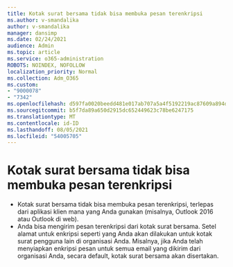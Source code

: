 ```yaml
---
title: Kotak surat bersama tidak bisa membuka pesan terenkripsi
ms.author: v-smandalika
author: v-smandalika
manager: dansimp
ms.date: 02/24/2021
audience: Admin
ms.topic: article
ms.service: o365-administration
ROBOTS: NOINDEX, NOFOLLOW
localization_priority: Normal
ms.collection: Adm_O365
ms.custom:
- "9000078"
- "7342"
ms.openlocfilehash: d597fa0020beedd481e017ab707a5a4f5192219ac87609a894d8ba7345ce3110
ms.sourcegitcommit: b5f7da89a650d2915dc652449623c78be6247175
ms.translationtype: MT
ms.contentlocale: id-ID
ms.lasthandoff: 08/05/2021
ms.locfileid: "54005705"
---
```

# <a name="shared-mailboxes-cant-open-encrypted-messages"></a>Kotak surat bersama tidak bisa membuka pesan terenkripsi

- Kotak surat bersama tidak bisa membuka pesan terenkripsi, terlepas dari aplikasi klien mana yang Anda gunakan (misalnya, Outlook 2016 atau Outlook di web).
- Anda bisa mengirim pesan terenkripsi dari kotak surat bersama. Setel alamat untuk enkripsi seperti yang Anda akan dilakukan untuk kotak surat pengguna lain di organisasi Anda. Misalnya, jika Anda telah menyiapkan enkripsi pesan untuk semua email yang dikirim dari organisasi Anda, secara default, kotak surat bersama akan disertakan.
